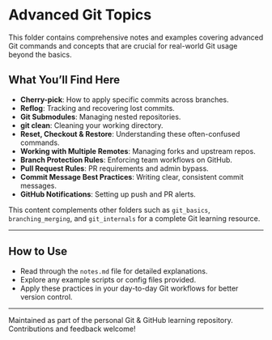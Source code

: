 # Advanced Git Topics

This folder contains comprehensive notes and examples covering advanced Git commands and concepts that are crucial for real-world Git usage beyond the basics.

## What You’ll Find Here

- **Cherry-pick**: How to apply specific commits across branches.
- **Reflog**: Tracking and recovering lost commits.
- **Git Submodules**: Managing nested repositories.
- **git clean**: Cleaning your working directory.
- **Reset, Checkout & Restore**: Understanding these often-confused commands.
- **Working with Multiple Remotes**: Managing forks and upstream repos.
- **Branch Protection Rules**: Enforcing team workflows on GitHub.
- **Pull Request Rules**: PR requirements and admin bypass.
- **Commit Message Best Practices**: Writing clear, consistent commit messages.
- **GitHub Notifications**: Setting up push and PR alerts.

This content complements other folders such as `git_basics`, `branching_merging`, and `git_internals` for a complete Git learning resource.

---

## How to Use

- Read through the `notes.md` file for detailed explanations.
- Explore any example scripts or config files provided.
- Apply these practices in your day-to-day Git workflows for better version control.

---

Maintained as part of the personal Git & GitHub learning repository. Contributions and feedback welcome!
